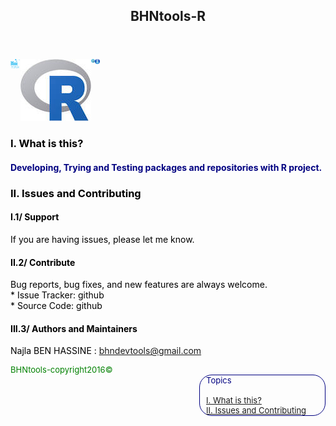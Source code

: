 <html>
<head>
  <meta charset="utf-8" />
  <title>BHNtools-R</title>
  <script type="text/javascript" src="http://code.jquery.com/jquery-latest.min.js"></script>
</head>
<body>
<article>
  <div>
    <header>
       <h2>BHNtools-R</h2>
   </header>
        <aside ection style="color:blue;float:left;padding-right:1px;">     
        <img src="logos/BHNtools-R.png" style="width:15px; height:15px;">
        </aside>
        <aside style="color:blue;float:left;padding-right:1px;">
        <section>
        <img src="logos/Rlogo.png" style="width:'10px; height:10px; float:right;  display: inline;">
        <img src="logos/Rstudiologo.png" style="width:8px; height:8px; float:right; display: inline;">
        <img src="logos/Rshinylogo.png" style="width:6px;height:6px;float:right; display: inline;">
        </section>
        </aside>
 	</div>
<section id="content"style="color:black;float:left;">
<h3 id='idtitle1'>I. What is this?</h3>
<H4 style="color:navy;">Developing, Trying and Testing packages and repositories with R project.</H4>
<h3 id='idtitle4'>II. Issues and Contributing</h3> 
<h4>I.1/ Support</h4>
<p>
If you are having issues, please let me know.
</p>
<h4>II.2/ Contribute</h4>
<p>Bug reports, bug fixes, and new features are always welcome.<br>
* Issue Tracker: github<br>
* Source Code: github</p>
<h4 id='idtitleE'>III.3/ Authors and Maintainers</h4>
<p>Najla BEN HASSINE : <a href="MAILTO:bhndevtools@gmail.com?Subject=DockerBIum">bhndevtools@gmail.com</a></p>
<section style="font:bold;color:green;align:center;font-size:small;">
<footer>BHNtools-copyright2016©</footer>
</section>
</section>
</article>
<aside style='float:right; font:bold; color:navy; align:center; font-size:small; border: 1.5px solid; border-radius:20px; width:200px;'>
<!--div style="font:bold;color:navt;align:center;font-size:small; border: 2px solid; border-radius:25px;"-->
<div style='font:bold;width:250px;padding-left:5px; padding-right:5px; margin-left:5px;'>Topics
<br>
<br>
<a href=#idtitle1>I. What is this?</a>
<br>
<a href=#idtitle4>II. Issues and Contributing</a>
</div>
</aside>
</body>
</html>
